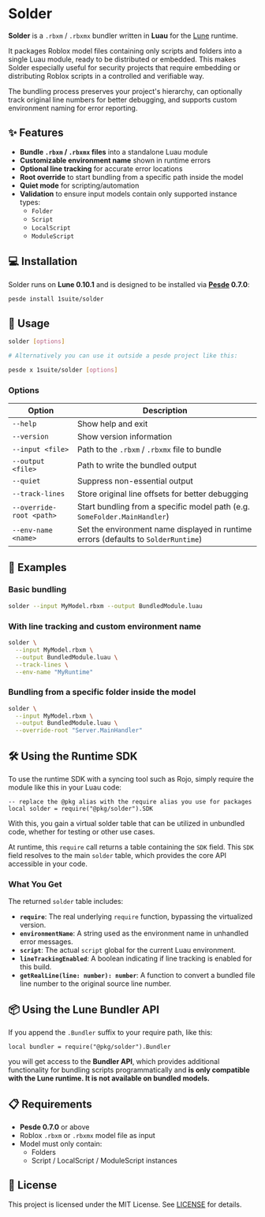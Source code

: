 # Solder

**Solder** is a `.rbxm` / `.rbxmx` bundler written in **Luau** for the [Lune](https://lune-org.github.io/docs) runtime.

It packages Roblox model files containing only scripts and folders into a single Luau module, ready to be distributed or embedded. This makes Solder especially useful for security projects that require embedding or distributing Roblox scripts in a controlled and verifiable way.

The bundling process preserves your project's hierarchy, can optionally track original line numbers for better debugging, and supports custom environment naming for error reporting.

## ✨ Features

- **Bundle `.rbxm` / `.rbxmx` files** into a standalone Luau module
- **Customizable environment name** shown in runtime errors
- **Optional line tracking** for accurate error locations
- **Root override** to start bundling from a specific path inside the model
- **Quiet mode** for scripting/automation
- **Validation** to ensure input models contain only supported instance types:
  - `Folder`
  - `Script`
  - `LocalScript`
  - `ModuleScript`

## 💻 Installation

Solder runs on **Lune 0.10.1** and is designed to be installed via **[Pesde](https://pesde.dev/) 0.7.0**:

```sh
pesde install 1suite/solder
```

## 🚀 Usage

```sh
solder [options]

# Alternatively you can use it outside a pesde project like this:

pesde x 1suite/solder [options]
```

### Options

| Option                   | Description                                                                        |
| ------------------------ | ---------------------------------------------------------------------------------- |
| `--help`                 | Show help and exit                                                                 |
| `--version`              | Show version information                                                           |
| `--input <file>`         | Path to the `.rbxm` / `.rbxmx` file to bundle                                      |
| `--output <file>`        | Path to write the bundled output                                                   |
| `--quiet`                | Suppress non-essential output                                                      |
| `--track-lines`          | Store original line offsets for better debugging                                   |
| `--override-root <path>` | Start bundling from a specific model path (e.g. `SomeFolder.MainHandler`)          |
| `--env-name <name>`      | Set the environment name displayed in runtime errors (defaults to `SolderRuntime`) |

## 📄 Examples

### Basic bundling

```sh
solder --input MyModel.rbxm --output BundledModule.luau
```

### With line tracking and custom environment name

```sh
solder \
  --input MyModel.rbxm \
  --output BundledModule.luau \
  --track-lines \
  --env-name "MyRuntime"
```

### Bundling from a specific folder inside the model

```sh
solder \
  --input MyModel.rbxm \
  --output BundledModule.luau \
  --override-root "Server.MainHandler"
```

## 🛠️ Using the Runtime SDK

To use the runtime SDK with a syncing tool such as Rojo, simply require the module like this in your Luau code:

```luau
-- replace the @pkg alias with the require alias you use for packages
local solder = require("@pkg/solder").SDK
```

With this, you gain a virtual solder table that can be utilized in unbundled code, whether for testing or other use cases.

At runtime, this `require` call returns a table containing the `SDK` field. This `SDK` field resolves to the main `solder` table, which provides the core API accessible in your code.

### What You Get

The returned `solder` table includes:

* **`require`**: The real underlying `require` function, bypassing the virtualized version.
* **`environmentName`**: A string used as the environment name in unhandled error messages.
* **`script`**: The actual `script` global for the current Luau environment.
* **`lineTrackingEnabled`**: A boolean indicating if line tracking is enabled for this build.
* **`getRealLine(line: number): number`**: A function to convert a bundled file line number to the original source line number.

## 📦 Using the Lune Bundler API

If you append the `.Bundler` suffix to your require path, like this:

```luau
local bundler = require("@pkg/solder").Bundler
```

you will get access to the **Bundler API**, which provides additional functionality for bundling scripts programmatically and **is only compatible with the Lune runtime. It is not available on bundled models.**

## 📋 Requirements

* **Pesde 0.7.0** or above
* Roblox `.rbxm` or `.rbxmx` model file as input
* Model must only contain:
  * Folders
  * Script / LocalScript / ModuleScript instances

## 📜 License

This project is licensed under the MIT License.
See [LICENSE](LICENSE.txt) for details.